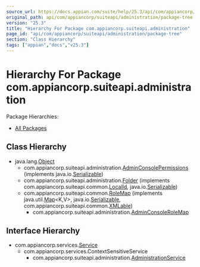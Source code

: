 ```yaml
---
source_url: https://docs.appian.com/suite/help/25.3/api/com/appiancorp/suiteapi/administration/package-tree.html
original_path: api/com/appiancorp/suiteapi/administration/package-tree.html
version: "25.3"
title: "Hierarchy For Package com.appiancorp.suiteapi.administration"
page_id: "api/com/appiancorp/suiteapi/administration/package-tree"
section: "Class Hierarchy"
tags: ["appian","docs","v25.3"]
---
```



# Hierarchy For Package com.appiancorp.suiteapi.administration

Package Hierarchies:

-   [All Packages](../../../../overview-tree.html)

## Class Hierarchy

-   java.lang.[Object](https://docs.oracle.com/en/java/javase/17/docs/api/java.base/java/lang/Object.html "class or interface in java.lang")
    -   com.appiancorp.suiteapi.administration.[AdminConsolePermissions](AdminConsolePermissions.html "class in com.appiancorp.suiteapi.administration") (implements java.io.[Serializable](https://docs.oracle.com/en/java/javase/17/docs/api/java.base/java/io/Serializable.html "class or interface in java.io"))
    -   com.appiancorp.suiteapi.administration.[Folder](Folder.html "class in com.appiancorp.suiteapi.administration") (implements com.appiancorp.suiteapi.common.[LocalId](../common/LocalId.html "interface in com.appiancorp.suiteapi.common"), java.io.[Serializable](https://docs.oracle.com/en/java/javase/17/docs/api/java.base/java/io/Serializable.html "class or interface in java.io"))
    -   com.appiancorp.suiteapi.common.[RoleMap](../common/RoleMap.html "class in com.appiancorp.suiteapi.common") (implements java.util.[Map](https://docs.oracle.com/en/java/javase/17/docs/api/java.base/java/util/Map.html "class or interface in java.util")<K,V>, java.io.[Serializable](https://docs.oracle.com/en/java/javase/17/docs/api/java.base/java/io/Serializable.html "class or interface in java.io"), com.appiancorp.suiteapi.common.[XMLable](../common/XMLable.html "interface in com.appiancorp.suiteapi.common"))
        -   com.appiancorp.suiteapi.administration.[AdminConsoleRoleMap](AdminConsoleRoleMap.html "class in com.appiancorp.suiteapi.administration")

## Interface Hierarchy

-   com.appiancorp.services.[Service](../../services/Service.html "interface in com.appiancorp.services")
    -   com.appiancorp.services.ContextSensitiveService
        -   com.appiancorp.suiteapi.administration.[AdministrationService](AdministrationService.html "interface in com.appiancorp.suiteapi.administration")